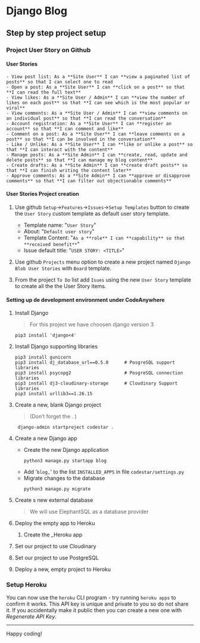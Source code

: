 # Django Blog

## Step by step project setup

### Project User Story on Github

#### User Stories
    - View post list: As a **Site User** I can **view a paginated list of posts** so that I can select one to read
    - Open a post: As a **Site User** I can **click on a post** so that **I can read the full text**
    - View likes: As a **Site User / Admin** I can **view the number of likes on each post** so that **I can see which is the most popular or viral**
    - View comments: As a **Site User / Admin** I can **view comments on an individual post** so that **I can read the conversation**
    - Account registration: As a **Site User** I can **register an account** so that **I can comment and like**
    - Comment on a post: As a **Site User** I can **leave comments on a post** so that **I can be involved in the conversation**
    - Like / Unlike: As a **Site User** I can **like or unlike a post** so that **I can interact with the content**
    - Manage posts: As a **Site Admin** I can **create, read, update and delete posts** so that **I can manage my blog content**
    - Create drafts: As a **Site Admin** I can **create draft posts** so that **I can finish writing the content later**
    - Approve comments: As a **Site Admin** I can **approve or disapprove comments** so that **I can filter out objectionable comments**

#### User Stories Project creation

1. Use github `Setup`->`Features`->`Issues`->`Setup Templates` button to create the `User Story` custom template as default user story template. 
    - Template name: "`User Story`"
    - About:  "`Default user story`"
    - Template Content: "`As a **role** I can **capability** so that **received benefit**`"
    - Issue default title: "`USER STORY: <TITLE>`"
  
2. Use github `Projects` menu option to create a new project named `Django Blob User Stories` with  `Board` template.
3. From the project `To Do` list add `Isues` using the new `User Story` template to create all the the User Story items.

#### Setting up de development environment under CodeAnywhere

1. Install Django
    > For this project we have choosen django version 3
    ```cli
    pip3 install 'django<4'
    ```
2. Install Django supporting libraries
   ```cli
   pip3 install gunicorn
   pip3 install dj_database_url==0.5.0      # PosgreSQL support libraries
   pip3 install psycopg2                    # PosgreSQL connection libraries
   pip3 install dj3-cloudinary-storage      # Cloudinary Support libraries 
   pip3 install urllib3==1.26.15
   ```
   
3. Create a new, blank Django project
    > (Don’t forget the . )
   ```cli
    django-admin startproject codestar .
    ```

4. Create a new Django app
    - Create the new Django application
        ```cli
        python3 manage.py startapp blog
        ```
   - Add '`blog,`' to the list `INSTALLED_APPS` in file `codestar/settings.py`
   - Migrate changes to the database 
        ```cli
        python3 manage.py migrate
        ```
5. Create s new external database
    > We will use ElephantSQL as a database provider

    
6. Deploy the empty app to Heroku
   1. Create the _Heroku app
   
7. Set our project to use Cloudinary
8. Set our project to use PostgreSQL
9. Deploy a new, empty project to Heroku

 
### Setup Heroku 
You can now use the `heroku` CLI program - try running `heroku apps` to confirm it works. This API key is unique and private to you so do not share it. If you accidentally make it public then you can create a new one with _Regenerate API Key_.

---

Happy coding!
